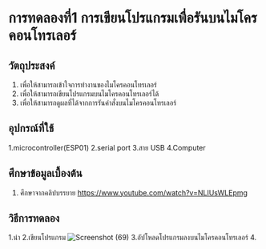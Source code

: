 # การทดลองที่1 การเขียนโปรแกรมเพื่อรันบนไมโครคอนโทรเลอร์
## วัตถุประสงค์
1. เพื่อให้สามารถเข้าใจการทำงานของไมโครคอนโทรเลอร์
2. เพื่อให้สามารถเขียนโปรแกรมบนไมโครคอนโทรเลอร์ได้
3. เพื่อให้สามารถดูผลที่ได้จากการรันคำสั่งบนไมโครคอนโทรเลอร์

## อุปกรณ์ที่ใช้
1.microcontroller(ESP01)
2.serial port
3.สาย USB
4.Computer

## ศึกษาข้อมูลเบื้องต้น
1. ศึกษาจากคลิปบรรยาย https://www.youtube.com/watch?v=NLIUsWLEpmg

## วิธีการทดลอง
1.นำ
2.เขียนโปรแกรม
![Screenshot (69)](https://user-images.githubusercontent.com/80879763/112382385-5c2e3700-8d1e-11eb-9957-c669f7e47bc6.png)
3.อัปโหลดโปรแกรมลงบนไมโครคอนโทรเลอร์
4.
